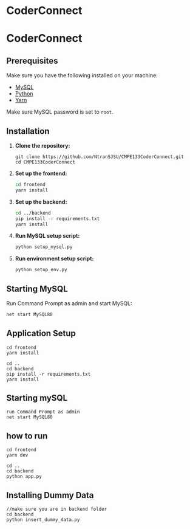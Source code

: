 # CoderConnect


# CoderConnect

## Prerequisites

Make sure you have the following installed on your machine:
- [MySQL](https://www.mysql.com/)
- [Python](https://www.python.org/)
- [Yarn](https://classic.yarnpkg.com/lang/en/docs/install/#windows-stable)

Make sure MySQL password is set to `root`.

## Installation

1. **Clone the repository:**

    ```
    git clone https://github.com/NtranSJSU/CMPE133CoderConnect.git
    cd CMPE133CoderConnect
    ```

2. **Set up the frontend:**

    ```bash
    cd frontend
    yarn install
    ```

3. **Set up the backend:**

    ```bash
    cd ../backend
    pip install -r requirements.txt
    yarn install
    ```

4. **Run MySQL setup script:**

    ```bash
    python setup_mysql.py
    ```

5. **Run environment setup script:**

    ```bash
    python setup_env.py
    ```

## Starting MySQL

Run Command Prompt as admin and start MySQL:

```bash
net start MySQL80
```

## Application Setup
```
cd frontend
yarn install

cd .. 
cd backend 
pip install -r requirements.txt
yarn install
```

## Starting mySQL
```
run Command Prompt as admin
net start MySQL80
```

## how to run
```
cd frontend 
yarn dev

cd .. 
cd backend
python app.py
```

## Installing Dummy Data
```
//make sure you are in backend folder
cd backend
python insert_dummy_data.py
```

